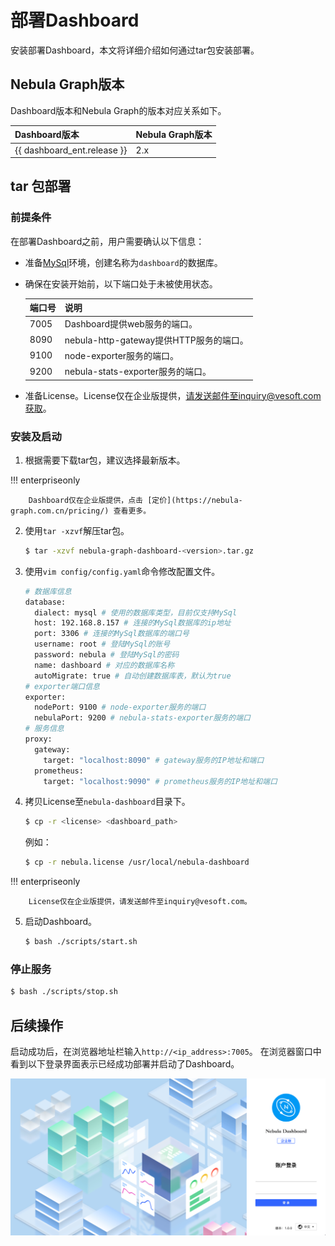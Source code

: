 # 部署Dashboard

安装部署Dashboard，本文将详细介绍如何通过tar包安装部署。

## Nebula Graph版本

Dashboard版本和Nebula Graph的版本对应关系如下。

|Dashboard版本|Nebula Graph版本|
|:---|:---|
|{{ dashboard_ent.release }}|2.x|

## tar 包部署
### 前提条件

在部署Dashboard之前，用户需要确认以下信息：

- 准备[MySql](https://www.mysql.com/cn/)环境，创建名称为`dashboard`的数据库。
- 确保在安装开始前，以下端口处于未被使用状态。
  
  | 端口号 | 说明 |
  | ---- | ---- |
  | 7005 | Dashboard提供web服务的端口。 |
  | 8090 | nebula-http-gateway提供HTTP服务的端口。 |
  | 9100 | node-exporter服务的端口。 |
  | 9200 | nebula-stats-exporter服务的端口。 |

- 准备License。License仅在企业版提供，请发送邮件至inquiry@vesoft.com获取。

### 安装及启动

1. 根据需要下载tar包，建议选择最新版本。

  !!! enterpriseonly

        Dashboard仅在企业版提供，点击 [定价](https://nebula-graph.com.cn/pricing/) 查看更多。

2. 使用`tar -xzvf`解压tar包。

   ```bash
   $ tar -xzvf nebula-graph-dashboard-<version>.tar.gz
   ```

3. 使用`vim config/config.yaml`命令修改配置文件。

   ```bash
   # 数据库信息
   database:
     dialect: mysql # 使用的数据库类型，目前仅支持MySql
     host: 192.168.8.157 # 连接的MySql数据库的ip地址
     port: 3306 # 连接的MySql数据库的端口号
     username: root # 登陆MySql的账号
     password: nebula # 登陆MySql的密码
     name: dashboard # 对应的数据库名称
     autoMigrate: true # 自动创建数据库表，默认为true
   # exporter端口信息
   exporter:
     nodePort: 9100 # node-exporter服务的端口
     nebulaPort: 9200 # nebula-stats-exporter服务的端口
   # 服务信息
   proxy:
     gateway:
       target: "localhost:8090" # gateway服务的IP地址和端口
     prometheus:
       target: "localhost:9090" # prometheus服务的IP地址和端口
   ```

4. 拷贝License至`nebula-dashboard`目录下。

   ```bash
   $ cp -r <license> <dashboard_path>
   ```

   例如：
   ```bash
   $ cp -r nebula.license /usr/local/nebula-dashboard
   ```

  !!! enterpriseonly

        License仅在企业版提供，请发送邮件至inquiry@vesoft.com。

5. 启动Dashboard。

   ```bash
   $ bash ./scripts/start.sh
   ```

### 停止服务

```bash
$ bash ./scripts/stop.sh
```

## 后续操作

启动成功后，在浏览器地址栏输入`http://<ip_address>:7005`。
在浏览器窗口中看到以下登录界面表示已经成功部署并启动了Dashboard。

![start-page](../nebula-dashboard-en/figs/ds-028.png)